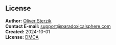## License

**Author:** [Oliver Sterzik](https://www.linkedin.com/in/oliversterzik/)  
**Contact E-mail:** <support@paradoxicalsphere.com>  
**Created:** 2024-10-01  
**License:** [DMCA](https://www.dmca.com/r/pz0e34q)  

